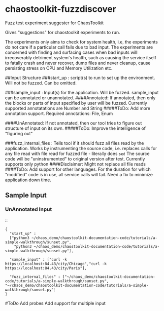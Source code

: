 # chaostoolkit-fuzzdiscover
Fuzz test experiment suggester for ChaosToolkit

Gives "suggestions" for chaostoolkit experiments to run.

The experiments only aims to check for system health, i.e, the experiments do not care if a particular call fails due to bad input.
The experiments are concerned with finding and surfacing cases when bad inputs will irrecoverably detriment system's health,
such as causing the service itself to fatally crash and never recover, dump files and never cleanup, cause persisting stress on CPU and Memory Utilization etc.

##Input Structure
###start_up :
 script(s) to run to set up the environment. Will not be fuzzed.
Can be omitted.

###sample_input : 
Input(s) for the application. Will be fuzzed.
sample_input can be annotated or unannotated.
####Annotated:
If annotated, then only the blocks or parts of input specified by user will be fuzzed.
Currently supported annotatations are Number and String
#####ToDo: Add more annotation support. Required annotations: File, Enum

####UnAnnotated:
If not annotated, then our tool tries to figure out structure of input on its own.
#####ToDo: Improve the intelligence of "figuring out"

###fuzz_internal_files : 
Tells tool if it should fuzz all files read by the application.
Works by instrumenting the source code, i.e. replaces calls for any file read with file read for fuzzed file - literally does `sed`
The source code will be "uninstrumented" to original version after test.
Currently supports only python
####Disclaimer: Might not replace all file reads
####ToDo: Add support for other languages. For the duration for which "modified" code is in use, all service calls will fail. Need a fix to minimize application down time.

## Sample Input

### UnAnnotated Input
::

    {
      "start_up" :
      ["python3 ~/chaos_demo/chaostoolkit-documentation-code/tutorials/a-simple-walkthrough/sunset.py",
        "python3 ~/chaos_demo/chaostoolkit-documentation-code/tutorials/a-simple-walkthrough/sunset.py"],
    
      "sample_input" : ["curl -k https://localhost:84.43/city/Chicago","curl -k https://localhost:84.43/city/Paris"],
    
      "fuzz_internal_files" : ["~/chaos_demo/chaostoolkit-documentation-code/tutorials/a-simple-walkthrough/sunset.py",
    "~/chaos_demo/chaostoolkit-documentation-code/tutorials/a-simple-walkthrough/sunset.py"]
    }

#ToDo
Add probes
Add support for multiple input